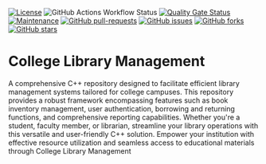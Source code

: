 [![License](https://img.shields.io/badge/License-Apache_2.0-blue.svg)](https://img.shields.io/github/license/gvatsal60/clg-lib-mgmt)
![GitHub Actions Workflow Status](https://img.shields.io/github/actions/workflow/status/gvatsal60/clg-lib-mgmt/build.yml)
[![Quality Gate Status](https://sonarcloud.io/api/project_badges/measure?project=gvatsal60_clg-lib-mgmt&metric=alert_status)](https://sonarcloud.io/dashboard?id=gvatsal60_clg-lib-mgmt)
[![Maintenance](https://img.shields.io/badge/Maintained%3F-Yes-green.svg)](https://GitHub.com/gvatsal60/clg-lib-mgmt/graphs/commit-activity)
[![GitHub pull-requests](https://img.shields.io/github/issues-pr/gvatsal60/clg-lib-mgmt.svg)](https://GitHub.com/gvatsal60/clg-lib-mgmt/pull/)
[![GitHub issues](https://img.shields.io/github/issues/gvatsal60/clg-lib-mgmt.svg)](https://GitHub.com/gvatsal60/clg-lib-mgmt/issues/)
[![GitHub forks](https://img.shields.io/github/forks/gvatsal60/clg-lib-mgmt.svg)](https://GitHub.com/gvatsal60/clg-lib-mgmt/network/)
[![GitHub stars](https://img.shields.io/github/stars/gvatsal60/clg-lib-mgmt.svg)](https://GitHub.com/gvatsal60/clg-lib-mgmt/stargazers)


# College Library Management
A comprehensive C++ repository designed to facilitate efficient library management systems tailored for college campuses. This repository provides a robust framework encompassing features such as book inventory management, user authentication, borrowing and returning functions, and comprehensive reporting capabilities. Whether you're a student, faculty member, or librarian, streamline your library operations with this versatile and user-friendly C++ solution. Empower your institution with effective resource utilization and seamless access to educational materials through College Library Management
